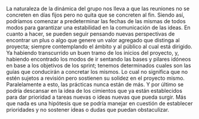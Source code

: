 
La naturaleza de la dinámica del grupo nos lleva a que las reuniones no se concreten en días fijos pero no quita que se concreten al fin. Siendo así, podríamos comenzar a predeterminar las fechas de las mismas de todos modos para garantizar una estabilidad en la comunicación de las ideas. En cuanto a hacer, se pueden seguir pensando nuevas perspectivas de encontrar un plus o algo que genere un valor agregado que distinga al proyecta; siempre contemplando el ámbito y al público al cual está dirigido. Ya habiendo transcurrido un buen tramo de los inicios del proyecto, y, habiendo encontrado los modos de ir sentando las bases y pilares idóneos en base a los objetivos de los sprint; tenemos determinados cuales son las guías que conducirán a concretar los mismos. Lo cual no significa que no estén sujetos a revisión pero sostienen su solidez en el proyecto mismo. Paralelamente a esto, las prácticas nunca están de más. Y por último se podría descansar en la idea de los cimientos que ya están establecidos para dar prioridad a tareas nuevas o ideas nuevas que pueda surgir. Más que nada es una hipótesis que se podría manejar en cuestión de establecer prioridades y no sostener ideas o dudas que puedan obstaculizar.